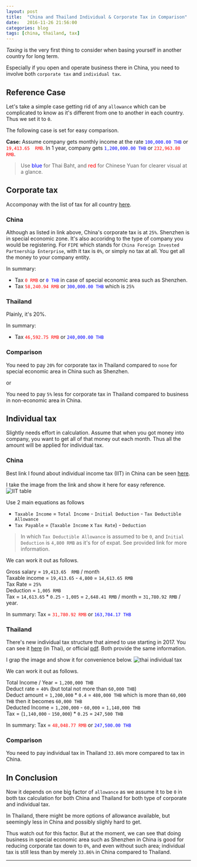 ```yaml
---
layout: post
title:  "China and Thailand Individual & Corporate Tax in Comparison"
date:   2016-11-26 21:56:00
categories: blog
tags: [china, thailand, tax]
---
```


*Taxing* is the very first thing to consider when basing yourself in another country for long term.

Especially if you open and operate business there in China, you need to involve both `corporate tax` and `individual tax`.

## Reference Case

Let's take a simple case getting rid of any `allowance` which can be complicated to know as it's different from one to another in each country. Thus we set it to `0`.

The following case is set for easy comparison.

**Case:** Assume company gets monthly income at the rate <span style="color: blue;">`100,000.00 THB`</span> or <span style="color: red;">`19,413.65  RMB`</span>. In 1 year, company gets <span style="color: blue;">`1,200,000.00 THB`</span> or <span style="color: red;">`232,963.80 RMB`</span>.

> Use <span style="color: blue;">blue</span> for Thai Baht, and <span style="color: red;">red</span> for Chinese Yuan for clearer visual at a glance.


## Corporate tax

Accomponay with the list of tax for all country [here](https://en.wikipedia.org/wiki/List_of_countries_by_tax_rates).

### China

Although as listed in link above, China's corporate tax is at `25%`. Shenzhen is in special economic zone. It's also accoridng to the type of company you would be registering. For `FIPE` which stands for `China Foreign Invested Partnership Enterprise`, with it tax is `0%`, or simply no tax at all. You get all the money to your company entity.

In summary:  

* Tax <span style="color: red;">`0 RMB`</span> or <span style="color: blue;">`0 THB`</span> in case of special economic area such as Shenzhen.
* Tax <span style="color: red;">`58,240.94 RMB`</span> or <span style="color: blue;">`300,000.00 THB`</span> which is `25%`

### Thailand

Plainly, it's 20%.

In summary:  

* Tax <span style="color: red;">`46,592.75 RMB`</span> or <span style="color: blue;">`240,000.00 THB`</span>

### Comparison

You need to pay `20%` for corporate tax in Thailand compared to `none` for special economic area in China such as Shenzhen.

or

You need to pay `5%` less for corporate tax in Thailand compared to business in non-economic area in China.

## Individual tax

Slightly needs effort in calculation. Assume that when you got money into company, you want to get all of that money out each month. Thus all the amount will be applied for individual tax.

### China

Best link I found about individual income tax (IIT) in China can be seen [here](http://www.shanghaihalfpat.com/income-tax-for-foreigners-in-china/).

I take the image from the link and show it here for easy reference.
![IIT table](http://www.shanghaihalfpat.com/wp-content/uploads/2012/06/Screen-shot-2012-06-19-at-PM-03.29.34.png)

Use 2 main equations as follows

* `Taxable Income` = `Total Income` - `Initial Deduction` - `Tax Deductible Allowance`
* `Tax Payable` = (`Taxable Income` x `Tax Rate`) - `Deduction`

> In which `Tax Deductible Allowance` is assumed to be `0`, and `Initial Deduction` is `4,800 RMB` as it's for of expat. See provided link for more information.

We can work it out as follows.

Gross salary = `19,413.65  RMB` / month  
Taxable income = `19,413.65` - `4,800` = `14,613.65 RMB`  
Tax Rate = `25%`  
Deduction = `1,005 RMB`  
Tax = `14,613.65` * `0.25` - `1,005` = `2,648.41 RMB` / month = `31,780.92 RMB` / year.

In summary: Tax = <span style="color: red;">`31,780.92 RMB`</span> or <span style="color: blue;">`163,704.17 THB`</span>

### Thailand

There's new individual tax structure that aimed to use starting in 2017. You can see it [here](http://money.kapook.com/view146451.html) (in Thai), or official [pdf](http://www.rd.go.th/publish/fileadmin/user_upload/news/news15_2559.pdf). Both provide the same information.

I grap the image and show it for convenience below.
![thai individual tax](http://img.kapook.com/u/2016/supparat/Infographic_2016/info-Vat2560-600.jpg)

We can work it out as follows.

Total Income / Year = `1,200,000 THB`  
Deduct rate = `40%` (but total not more than `60,000 THB`)  
Deduct amount = `1,200,000` * `0.4` = `480,000 THB` which is more than `60,000 THB` then it becomes `60,000 THB`  
Deducted Income = `1,200,000` - `60,000` = `1,140,000 THB`  
Tax = (`1,140,000` - `150,000`) * `0.25` = `247,500 THB`

In summary: Tax = <span style="color: red;">`48,048.77 RMB`</span> or <span style="color: blue;">`247,500.00 THB`</span>

### Comparison

You need to pay individual tax in Thailand `33.86%` more compared to tax in China. 

## In Conclusion

Now it depends on one big factor of `allowance` as we assume it to be `0` in both tax calculation for both China and Thailand for both type of corporate and individual tax.

In Thailand, there might be more options of allowance available, but seemingly less in China and possibly slighly hard to get.

Thus watch out for this factor. But at the moment, we can see that doing business in special economic area such as Shenzhen in China is good for reducing corporate tax down to `0%`, and even without such area; individual tax is still less than by merely `33.86%` in China compared to Thailand.

---
